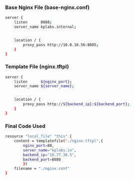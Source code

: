 ### Base Nginx File (base-nginx.conf)

```sh
server {
    listen      8080;
    server_name kplabs.internal;


    location / {
        proxy_pass http://10.0.10.56:8085;
    }
}
```

### Template File (nginx.tftpl)

```sh
server {
    listen      ${nginx_port};
    server_name ${server_name};


    location / {
        proxy_pass http://${backend_ip}:${backend_port};
    }
}
```

### Final Code Used
```sh
resource "local_file" "this" {
    content = templatefile("./nginx.tftpl",{
        nginx_port=80,
        server_name="kplabs.in",
        backend_ip="10.77.30.5",
        backend_port=8080
        })
    filename = "./nginx.conf"
}
```